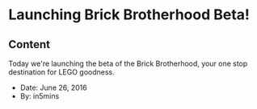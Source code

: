 # Launching Brick Brotherhood Beta!

## Content

<p>Today we're launching the beta of the Brick Brotherhood, your one stop destination for LEGO goodness.</p>

<ul>
    <li>Date: June 26, 2016</li>
    <li>By: in5mins</li>
</ul>
